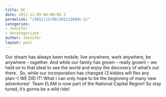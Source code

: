```yaml
---
title: DC
date: 2011-12-09 00:00:00 Z
permalink: "/2011/12/09/20111209dc-2/"
categories:
- Jennifer
- Uncategorized
author: Jennifer
layout: post
---
```


<a rel="attachment wp-att-1244" href="/teamelam/assets/images/DC/1323447239000-missing.jpg" /></a>

Our dream has always been mobile; live anywhere, work anywhere, be anywhere &#8211; together. And while our family has grown &#8211; really grown! &#8211; we held on to that ideal to see the world and enjoy the discovery of what&#8217;s out there.  So, while our incorporation has changed (3 kiddos will flex any plan:-) WE DID IT! What I can only hope to be the beginning of many new adventures!  Team ELAM is now part of the National Capital Region! So stay tuned, it&#8217;s gonna be a wild ride!
